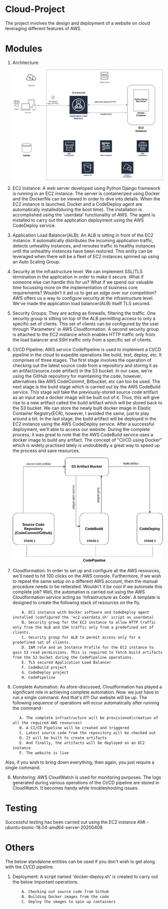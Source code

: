 # Cloud-Project
The project involves the design and deployment of a website on cloud leveraging different features of AWS.

# Modules
1. Architecture:



      ![alt text](https://github.com/ramos-04/cloud-project/blob/master/images/architecture.png)


1. EC2 Instance:
A web server developed using Python Django framework is running in an EC2 instance. The server is containerized using Docker and the Dockerfile can be viewed in order to dive into details. When the EC2 instance is launched, Docker and a CodeDeploy agent are automatically installed(during the boot time). The installation is accomplished using the 'userdata' functionality of AWS. The agent is installed to carry out the application deployment using the AWS CodeDeploy service.

2. Application Load Balancer(ALB): 
An ALB is sitting in front of the EC2 instance. It automatically distributes the incoming application traffic, detects unhealthy instances, and reroutes traffic to healthy instances until the unhealthy instances have been restored. This entity can be leveraged when there will be a fleet of EC2 instances spinned up using an Auto Scaling Group. 

3. Security at the infrastructure level:
We can implement SSL/TLS termination in the application in order to make it secure. What if someone else can handle this for us? What if we spend our valuable time focussing more on the implementation of business core requirements? Wouldn't it aid us to get an edge over our competition? AWS offers us a way to configure security at the infrastructure level. We've made the application load balancer(ALB) itself TLS secured.     

4. Security Groups:
They are acting as firewalls, filtering the traffic. One security group is sitting on top of the ALB permitting access to only a specific set of clients. This set of clients can be configured by the user through 'Parameters' in AWS Cloudformation. A second security group is attached to the EC2 instance which enables HTTP traffic only from the load balancer and SSH traffic only from a specific set of clients. 

5. CI/CD Pipeline:
AWS service CodePipeline is used to implement a CI/CD pipeline in the cloud to expedite operations like build, test, deploy, etc. It comprises of three stages. The first stage involves the operation of checking out the latest source code from a repository and storing it as an artifact(source code artifact) in the S3 bucket. In our case, we're using the GitHub repository for maintaining the code, however, alternatives like AWS CodeCommit, Bitbucket, etc can too be used. The next stage is the build stage which is carried out by the AWS CodeBuild service. This stage will take the previously-stored source code artifact as an input and a docker image will be built out of it. Thus, this will give rise to a new artifact called the build artifact which will be stored back to the S3 bucket. We can store the newly built docker image in Elastic Container Registry(ECR), however, I avoided the same, just to play around a bit. In the last stage, the build artifact will be deployed in the EC2 instance using the AWS CodeDeploy service. After a successful deployment, we'll able to access our website. During the complete process, it was great to note that the AWS CodeBuild service uses a docker image to build any artifact. The concept of "CI/CD using Docker" which is widely practised lately is undoubtedly a great way to speed up the process and save resources.  


   ![alt text](https://github.com/ramos-04/cloud-project/blob/master/images/AWS-CICD-Pipeline.png)


6. Cloudformation:
In order to set up and configure all the AWS resources, we'll need to hit 100 clicks on the AWS console. Furthermore, if we wish to repeat the same setup on a different AWS account, then the manual procedure needs to be reiterated. Wouldn't it be cool if we automate this complete job? Well, the automation is carried out using the AWS Cloudformation service acting as 'Infrastructure as Code'. A template is designed to create the following stack of resources on the fly.

           A. EC2 instance with Docker software and CodeDeploy agent installed (configured the 'ec2-userdata.sh' script as userdata)
           B. Security group for the EC2 instance to allow HTTP traffic only from the ALB and SSH traffic only from a predefined set of clients. 
           C. Security group for ALB to permit access only for a predefined set of clients.
           D. IAM role and an Instance Profile for the EC2 instance to gain S3 read permissions. This is required to fetch build artifacts from the S3 bucket during the CodePipeline operations.
           E. TLS secured Application Load Balancer
           F. CodeBuild project
           G. CodeDeploy project
           H. CodePipeline
           
7. Complete Automation:
As afore-discussed, Cloudformation has played a significant role in achieving complete automation. Now. we just have to run a single command. And that's it!!! Our website will be up. The following sequence of operations will occur automatically after running the command-

          A. The complete infrastructure will be provisioned(creation of all the required AWS resources)
          B. A CI/CD Pipeline will be created and triggered
          C. Latest source code from the repository will be checked out
          D. It will be built to create artifacts
          E. And finally, the artifacts will be deployed on an EC2 instance
          F. The website is live
          
Also, if you wish to bring down everything, then again, you just require a single command.
           
           
8. Monitoring:
AWS CloudWatch is used for monitoring purposes. The logs generated during various operations of the CI/CD pipeline are stored in CloudWatch. It becomes handy while troubleshooting issues.

           
# Testing
Successful testing has been carried out using the EC2 instance AMI - ubuntu-bionic-18.04-amd64-server-20200408

# Others
The below standalone entities can be used if you don't wish to get along with the CI/CD pipeline.

1. Deployment:
A script named 'docker-deploy.sh' is created to carry out the below important operations.

           A. Checking out source code from Github
           B. Building Docker images from the code
           C. Deploy the images to spin up containers

